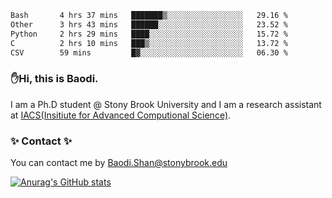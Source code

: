 <!--START_SECTION:waka-->

```txt
Bash       4 hrs 37 mins   ███████▒░░░░░░░░░░░░░░░░░   29.16 %
Other      3 hrs 43 mins   ██████░░░░░░░░░░░░░░░░░░░   23.52 %
Python     2 hrs 29 mins   ████░░░░░░░░░░░░░░░░░░░░░   15.72 %
C          2 hrs 10 mins   ███▒░░░░░░░░░░░░░░░░░░░░░   13.72 %
CSV        59 mins         █▓░░░░░░░░░░░░░░░░░░░░░░░   06.30 %
```

<!--END_SECTION:waka-->

### ✋Hi, this is Baodi. 

I am a Ph.D student @ Stony Brook University and I am a research assistant at [IACS(Insitiute for Advanced Computional Science)](https://iacs.stonybrook.edu/).

### ✨ Contact ✨

You can contact me by [Baodi.Shan@stonybrook.edu](mailto:Baodi.Shan@stonybrook.edu)

[![Anurag's GitHub stats](https://github-readme-stats.vercel.app/api?username=lwshanbd&theme=jolly&show_icons=true&count_private=true&include_all_commits=true)](https://github.com/anuraghazra/github-readme-stats)



<!--
**lwshanbd/lwshanbd** is a ✨ _special_ ✨ repository because its `README.md` (this file) appears on your GitHub profile.

Here are some ideas to get you started:

- 🔭 I’m currently working on ...
- 🌱 I’m currently learning ...
- 👯 I’m looking to collaborate on ...
- 🤔 I’m looking for help with ...
- 💬 Ask me about ...
- 📫 How to reach me: ...
- 😄 Pronouns: ...
- ⚡ Fun fact: ...
-->
